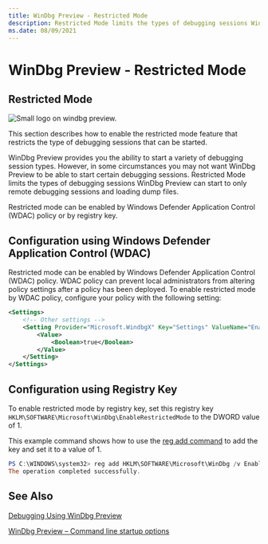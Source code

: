 ```yaml
---
title: WinDbg Preview - Restricted Mode
description: Restricted Mode limits the types of debugging sessions WinDbg Preview can start to remote debugging sessions and dump files only. 
ms.date: 08/09/2021
---
```


# WinDbg Preview - Restricted Mode

## Restricted Mode

![Small logo on windbg preview.](images/windbgx-preview-logo.png)

This section describes how to enable the restricted mode feature that restricts the type of debugging sessions that can be started.  

WinDbg Preview provides you the ability to start a variety of debugging session types. However, in some circumstances you may not want WinDbg Preview to be able to start certain debugging sessions. Restricted Mode limits the types of debugging sessions WinDbg Preview can start to only remote debugging sessions and loading dump files. 

Restricted mode can be enabled by Windows Defender Application Control (WDAC) policy or by registry key.

## Configuration using Windows Defender Application Control (WDAC)
 
Restricted mode can be enabled by Windows Defender Application Control (WDAC) policy. WDAC policy can prevent local administrators from altering policy settings after a policy has been deployed. To enable restricted mode by WDAC policy, configure your policy with the following setting:

```xml
<Settings>
    <!-- Other settings -->
    <Setting Provider="Microsoft.WindbgX" Key="Settings" ValueName="EnableRestrictedMode">
        <Value>
            <Boolean>true</Boolean>
        </Value>
    </Setting>
</Settings>
```

##  Configuration using Registry Key

To enable restricted mode by registry key, set this registry key `HKLM\SOFTWARE\Microsoft\WinDbg\EnableRestrictedMode` to the DWORD value of 1.

This example command shows how to use the [reg add command](/windows-server/administration/windows-commands/reg-add) to add the key and set it to a value of 1.

```powershell
PS C:\WINDOWS\system32> reg add HKLM\SOFTWARE\Microsoft\WinDbg /v EnableRestrictedMode /t REG_DWORD /d 1
The operation completed successfully.
```

## See Also

[Debugging Using WinDbg Preview](debugging-using-windbg-preview.md)

[WinDbg Preview – Command line startup options](windbg-command-line-preview.md)
